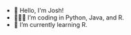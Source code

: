 - 👋 Hello, I'm Josh!
- 🧑🏻‍💻 I’m coding in Python, Java, and R.
- 🏫 I’m currently learning R.

<!---
justjoshlin/justjoshlin is a ✨ special ✨ repository because its `README.md` (this file) appears on your GitHub profile.
You can click the Preview link to take a look at your changes.
--->
